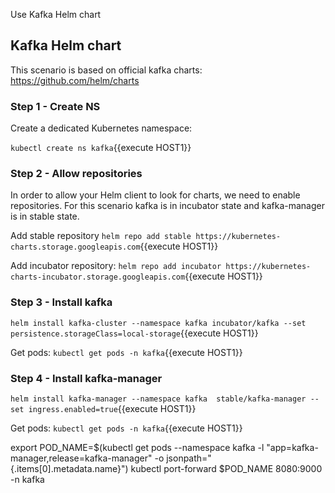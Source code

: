 Use Kafka Helm chart

## Kafka Helm chart

This scenario is based on official kafka charts: https://github.com/helm/charts

### Step 1 - Create NS
Create a dedicated Kubernetes namespace:

`kubectl create ns kafka`{{execute HOST1}}

### Step 2 - Allow repositories
In order to allow your Helm client to look for charts, we need to enable repositories. For this scenario kafka is in incubator state and kafka-manager is in stable state.

Add stable repository
`helm repo add stable https://kubernetes-charts.storage.googleapis.com`{{execute HOST1}}

Add incubator repository:
`helm repo add incubator https://kubernetes-charts-incubator.storage.googleapis.com`{{execute HOST1}}

### Step 3 - Install kafka
`helm install kafka-cluster --namespace kafka incubator/kafka --set persistence.storageClass=local-storage`{{execute HOST1}}

Get pods:
`kubectl get pods -n kafka`{{execute HOST1}}
 
### Step 4 - Install kafka-manager
`helm install kafka-manager --namespace kafka  stable/kafka-manager --set ingress.enabled=true`{{execute HOST1}}

Get pods:
`kubectl get pods -n kafka`{{execute HOST1}}

export POD_NAME=$(kubectl get pods --namespace kafka -l "app=kafka-manager,release=kafka-manager" -o jsonpath="{.items[0].metadata.name}")
kubectl port-forward $POD_NAME 8080:9000 -n kafka
